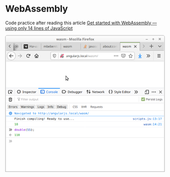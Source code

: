 # WebAssembly

Code practice after reading this article 
[Get started with WebAssembly — using only 14 lines of JavaScript](https://www.freecodecamp.org/news/get-started-with-webassembly-using-only-14-lines-of-javascript-b37b6aaca1e4/)


![alt text](https://github.com/tapin13/wasm/raw/master/screenshot.png)

